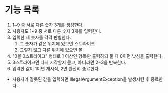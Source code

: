 # 기능 목록

1. 1~9 중 서로 다른 숫자 3개를 생성한다.
2. 사용자도 1~9 중 서로 다른 숫자 3개를 입력한다.
3. 입력한 세 숫자를 각각 판별한다.
    1. 그 숫자가 같은 위치에 있으면 스트라이크
    2. 그렇지 않고 다른 위치에 있으면 볼
4. "0볼 0스트라이크" 형태로 1 이상인 항목만 출력하되 둘 다 0이면 낫싱을 출력한다.
5. 3스트라이크면 다시 시작할지 묻고, 아니라면 2~3을 반복한다.
6. 입력한 값이 1이면 재시작, 2면 완전히 종료한다.

- 사용자가 잘못된 값을 입력하면 IllegalArgumentException을 발생시킨 후 종료한다.